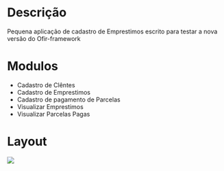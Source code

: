 # Descrição
Pequena aplicação de cadastro de Emprestimos escrito para testar a nova versão do Ofir-framework

# Modulos
<ul>
   <li>Cadastro de Clêntes</li>
   <li>Cadastro de Emprestimos</li>
   <li>Cadastro de pagamento de Parcelas</li>
   <li>Visualizar Emprestimos</li>
   <li>Visualizar Parcelas Pagas</li>
</ul>

# Layout

<img src="http://i63.tinypic.com/23rajk9.png" target="_bank"></img>
